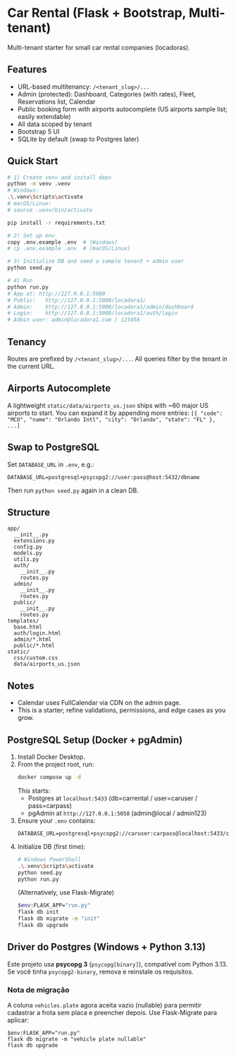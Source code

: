 # Car Rental (Flask + Bootstrap, Multi-tenant)

Multi-tenant starter for small car rental companies (locadoras).

## Features
- URL-based multitenancy: `/<tenant_slug>/...`
- Admin (protected): Dashboard, Categories (with rates), Fleet, Reservations list, Calendar
- Public booking form with airports autocomplete (US airports sample list; easily extendable)
- All data scoped by tenant
- Bootstrap 5 UI
- SQLite by default (swap to Postgres later)

## Quick Start
```bash
# 1) Create venv and install deps
python -m venv .venv
# Windows:
.\.venv\Scripts\activate
# macOS/Linux:
# source .venv/bin/activate

pip install -r requirements.txt

# 2) Set up env
copy .env.example .env  # (Windows)
# cp .env.example .env  # (macOS/Linux)

# 3) Initialize DB and seed a sample tenant + admin user
python seed.py

# 4) Run
python run.py
# App at: http://127.0.0.1:5000
# Public:   http://127.0.0.1:5000/locadora1/
# Admin:    http://127.0.0.1:5000/locadora1/admin/dashboard
# Login:    http://127.0.0.1:5000/locadora1/auth/login
# Admin user: admin@locadora1.com / 123456
```

## Tenancy
Routes are prefixed by `/<tenant_slug>/...`. All queries filter by the tenant in the current URL.

## Airports Autocomplete
A lightweight `static/data/airports_us.json` ships with ~60 major US airports to start.
You can expand it by appending more entries: `[{ "code": "MCO", "name": "Orlando Intl", "city": "Orlando", "state": "FL" }, ...]`

## Swap to PostgreSQL
Set `DATABASE_URL` in `.env`, e.g.:
```
DATABASE_URL=postgresql+psycopg2://user:pass@host:5432/dbname
```
Then run `python seed.py` again in a clean DB.

## Structure
```
app/
  __init__.py
  extensions.py
  config.py
  models.py
  utils.py
  auth/
    __init__.py
    routes.py
  admin/
    __init__.py
    routes.py
  public/
    __init__.py
    routes.py
templates/
  base.html
  auth/login.html
  admin/*.html
  public/*.html
static/
  css/custom.css
  data/airports_us.json
```

## Notes
- Calendar uses FullCalendar via CDN on the admin page.
- This is a starter; refine validations, permissions, and edge cases as you grow.


## PostgreSQL Setup (Docker + pgAdmin)
1) Install Docker Desktop.
2) From the project root, run:
   ```bash
   docker compose up -d
   ```
   This starts:
   - Postgres at `localhost:5433` (db=carrental / user=caruser / pass=carpass)
   - pgAdmin at `http://127.0.0.1:5050` (admin@local / admin123)
3) Ensure your `.env` contains:
   ```
   DATABASE_URL=postgresql+psycopg2://caruser:carpass@localhost:5433/carrental
   ```
4) Initialize DB (first time):
   ```bash
   # Windows PowerShell
   .\.venv\Scripts\activate
   python seed.py
   python run.py
   ```
   (Alternatively, use Flask-Migrate)
   ```bash
   $env:FLASK_APP="run.py"
   flask db init
   flask db migrate -m "init"
   flask db upgrade
   ```


## Driver do Postgres (Windows + Python 3.13)
Este projeto usa **psycopg 3** (`psycopg[binary]`), compatível com Python 3.13.
Se você tinha `psycopg2-binary`, remova e reinstale os requisitos.


### Nota de migração
A coluna `vehicles.plate` agora aceita vazio (nullable) para permitir cadastrar a frota sem placa e preencher depois.
Use Flask-Migrate para aplicar:
```
$env:FLASK_APP="run.py"
flask db migrate -m "vehicle plate nullable"
flask db upgrade
```
